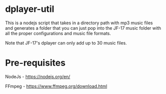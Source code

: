 # dplayer-util

This is a nodejs script that takes in a directory path with mp3 music files and generates a folder that you can just pop into the JF-17 music folder with all the proper configurations and music file formats.

Note that JF-17's dplayer can only add up to 30 music files.

# Pre-requisites

NodeJs - https://nodejs.org/en/

FFmpeg - https://www.ffmpeg.org/download.html
